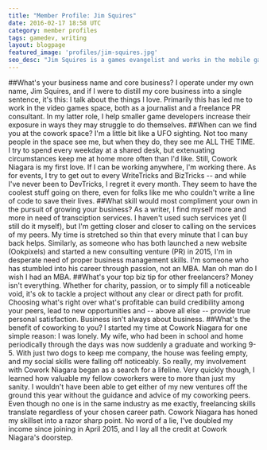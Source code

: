 ```yaml
---
title: "Member Profile: Jim Squires"
date: 2016-02-17 18:58 UTC
category: member profiles
tags: gamedev, writing
layout: blogpage
featured_image: 'profiles/jim-squires.jpg'
seo_desc: "Jim Squires is a games evangelist and works in the mobile games space. Jim's enthusiasm is contagious around Cowork Niagara, so much so that we wanted to show him off as our first member profile."
---
```

##What's your business name and core business?
I operate under my own name, Jim Squires, and if I were to distill my core business into a single sentence, it's this: I talk about the things I love. Primarily this has led me to work in the video games space, both as a journalist and a freelance PR consultant. In my latter role, I help smaller game developers increase their exposure in ways they may struggle to do themselves.
##When can we find you at the cowork space?
I'm a little bit like a UFO sighting. Not too many people in the space see me, but when they do, they see me ALL THE TIME. I try to spend every weekday at a shared desk, but extenuating circumstances keep me at home more often than I'd like. Still, Cowork Niagara is my first love. If I can be working anywhere, I'm working there.
As for events, I try to get out to every WriteTricks and BizTricks -- and while I've never been to DevTricks, I regret it every month. They seem to have the coolest stuff going on there, even for folks like me who couldn't write a line of code to save their lives.
##What skill would most compliment your own in the pursuit of growing your business?
As a writer, I find myself more and more in need of transciption services. I haven't used such services yet (I still do it myself), but I'm getting closer and closer to calling on the services of my peers. My time is stretched so thin that every minute that I can buy back helps.
Similarly, as someone who has both launched a new website (Ookpixels) and started a new consulting venture (PR) in 2015, I'm in desperate need of proper business management skills. I'm someone who has stumbled into his career through passion, not an MBA.
Man oh man do I wish I had an MBA.
##What's your top biz tip for other freelancers?
Money isn't everything. Whether for charity, passion, or to simply fill a noticeable void, it's ok to tackle a project without any clear or direct path for profit. Choosing what's right over what's profitable can build credibility among your peers, lead to new opportunities and -- above all else -- provide true personal satisfaction. Business isn't always about business.
##What's the benefit of coworking to you?
I started my time at Cowork Niagara for one simple reason: I was lonely. My wife, who had been in school and home periodically through the days was now suddenly a graduate and working 9-5. With just two dogs to keep me company, the house was feeling empty, and my social skills were falling off noticeably. So really, my involvement with Cowork Niagara began as a search for a lifeline.
Very quickly though, I learned how valuable my fellow coworkers were to more than just my sanity. I wouldn't have been able to get either of my new ventures off the ground this year without the guidance and advice of my coworking peers. Even though no one is in the same industry as me exactly, freelancing skills translate regardless of your chosen career path. Cowork Niagara has honed my skillset into a razor sharp point. No word of a lie, I've doubled my income since joining in April 2015, and I lay all the credit at Cowork Niagara's doorstep.
